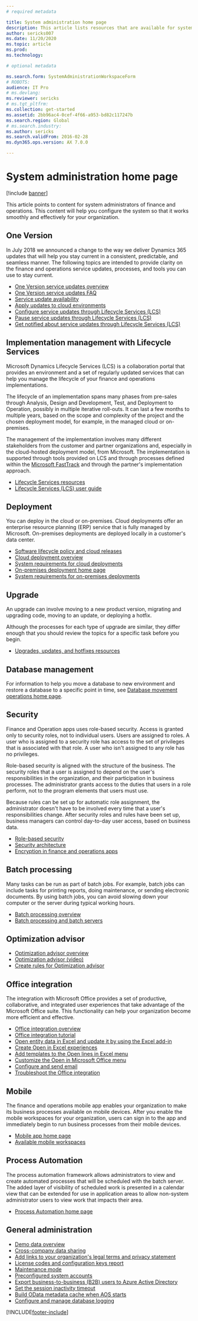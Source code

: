 ```yaml
---
# required metadata

title: System administration home page
description: This article lists resources that are available for system administrators.
author: sericks007
ms.date: 11/20/2020
ms.topic: article
ms.prod: 
ms.technology: 

# optional metadata

ms.search.form: SystemAdministrationWorkspaceForm
# ROBOTS: 
audience: IT Pro
# ms.devlang: 
ms.reviewer: sericks
# ms.tgt_pltfrm: 
ms.collection: get-started
ms.assetid: 2bb96ac4-0cef-4f66-a953-bd82c117247b
ms.search.region: Global
# ms.search.industry: 
ms.author: sericks
ms.search.validFrom: 2016-02-28
ms.dyn365.ops.version: AX 7.0.0

---
```


# System administration home page

[!include [banner](../includes/banner.md)]

This article points to content for system administrators of finance and operations. This content will help you configure the system so that it works smoothly and effectively for your organization.

## One Version
In July 2018 we announced a change to the way we deliver Dynamics 365 updates that will help you stay current in a consistent, predictable, and seamless manner. The following topics are intended to provide clarity on the finance and operations service updates, processes, and tools you can use to stay current.

- [One Version service updates overview](../lifecycle-services/oneversion-overview.md)
- [One Version service updates FAQ](../../fin-ops/get-started/one-version.md)
- [Service update availability](../../fin-ops/get-started/public-preview-releases.md)
- [Apply updates to cloud environments](../deployment/apply-deployable-package-system.md)
- [Configure service updates through Lifecycle Services (LCS)](../lifecycle-services/configure-service-updates.md)
- [Pause service updates through Lifecycle Services (LCS)](../lifecycle-services/pause-service-updates.md)
- [Get notified about service updates through Lifecycle Services (LCS)](../lifecycle-services/notifications-service-updates.md)

## Implementation management with Lifecycle Services
Microsoft Dynamics Lifecycle Services (LCS) is a collaboration portal that provides an environment and a set of regularly updated services that can help you manage the lifecycle of your finance and operations implementations.

The lifecycle of an implementation spans many phases from pre-sales through Analysis, Design and Development, Test, and Deployment to Operation, possibly in multiple iterative roll-outs. It can last a few months to multiple years, based on the scope and complexity of the project and the chosen deployment model, for example, in the managed cloud or on-premises. 

The management of the implementation involves many different stakeholders from the customer and partner organizations and, especially in the cloud-hosted deployment model, from Microsoft. The implementation is supported through tools provided on LCS and through processes defined within the [Microsoft FastTrack](/dynamics365/fasttrack/) and through the partner's implementation approach. 

- [Lifecycle Services resources](../lifecycle-services/lcs.md)
- [Lifecycle Services (LCS) user guide](../lifecycle-services/lcs-user-guide.md)

## Deployment
You can deploy in the cloud or on-premises. Cloud deployments offer an enterprise resource planning (ERP) service that is fully managed by Microsoft. On-premises deployments are deployed locally in a customer's data center.

- [Software lifecycle policy and cloud releases](../migration-upgrade/versions-update-policy.md)
- [Cloud deployment overview](../deployment/cloud-deployment-overview.md)
- [System requirements for cloud deployments](../../fin-ops/get-started/system-requirements.md)
- [On-premises deployment home page](../deployment/on-premises-deployment-landing-page.md)
- [System requirements for on-premises deployments](../../fin-ops/get-started/system-requirements-on-prem.md)

## Upgrade
An upgrade can involve moving to a new product version, migrating and upgrading code, moving to an update, or deploying a hotfix.

Although the processes for each type of upgrade are similar, they differ enough that you should review the topics for a specific task before you begin.

- [Upgrades, updates, and hotfixes resources](../migration-upgrade/upgrade-home-page.md)

## Database management
For information to help you move a database to new environment and restore a database to a specific point in time, see [Database movement operations home page](../database/dbmovement-operations.md).

## Security
Finance and Operation apps uses role-based security. Access is granted only to security roles, not to individual users. Users are assigned to roles. A user who is assigned to a security role has access to the set of privileges that is associated with that role. A user who isn't assigned to any role has no privileges.

Role-based security is aligned with the structure of the business. The security roles that a user is assigned to depend on the user's responsibilities in the organization, and their participation in business processes. The administrator grants access to the duties that users in a role perform, not to the program elements that users must use.

Because rules can be set up for automatic role assignment, the administrator doesn't have to be involved every time that a user's responsibilities change. After security roles and rules have been set up, business managers can control day-to-day user access, based on business data.

- [Role-based security](role-based-security.md)
- [Security architecture](security-architecture.md)
- [Encryption in finance and operations apps](encryption.md)

## Batch processing
Many tasks can be run as part of batch jobs. For example, batch jobs can include tasks for printing reports, doing maintenance, or sending electronic documents. By using batch jobs, you can avoid slowing down your computer or the server during typical working hours.

- [Batch processing overview](batch-processing-overview.md)
- [Batch processing and batch servers](batch-server-overview.md)

## Optimization advisor
- [Optimization advisor overview](../../fin-ops/sysadmin/optimization-advisor-overview.md)
- [Optimization advisor (video)](https://www.youtube.com/watch?v=MRsAzgFCUSQ&t=4s)
- [Create rules for Optimization advisor](../../fin-ops/sysadmin/create-rules-optimization-advisor.md)

## Office integration
The integration with Microsoft Office provides a set of productive, collaborative, and integrated user experiences that take advantage of the Microsoft Office suite. This functionality can help your organization become more efficient and effective.

- [Office integration overview](../office-integration/office-integration.md)
- [Office integration tutorial](../office-integration/office-integration-tutorial.md)
- [Open entity data in Excel and update it by using the Excel add-in](../office-integration/use-excel-add-in.md)
- [Create Open in Excel experiences](../office-integration/office-integration-edit-excel.md)
- [Add templates to the Open lines in Excel menu](../user-interface/add-templates-open-lines-excel-menu.md)
- [Customize the Open in Microsoft Office menu](../office-integration/customize-open-office-menu.md)
- [Configure and send email](../../fin-ops/organization-administration/configure-email.md)
- [Troubleshoot the Office integration](../office-integration/office-integration-troubleshooting.md)

## Mobile
The finance and operations mobile app enables your organization to make its business processes available on mobile devices. After you enable the mobile workspaces for your organization, users can sign in to the app and immediately begin to run business processes from their mobile devices.

- [Mobile app home page](../mobile-apps/Mobile-app-home-page.md)
- [Available mobile workspaces](../mobile-apps/mobile-workspaces-released.md)

## Process Automation
The process automation framework allows administrators to view and create automated processes that will be scheduled with the batch server.  The added layer of visibility of scheduled work is presented in a calendar view that can be extended for use in application areas to allow non-system administrator users to view work that impacts their area. 

- [Process Automation home page](../../fin-ops/sysadmin/process-automation.md)

## General administration
- [Demo data overview](../../fin-ops/get-started/demo-data.md)
- [Cross-company data sharing](../sysadmin/cross-company-data-sharing.md)
- [Add links to your organization's legal terms and privacy statement](legal-terms-privacy-statement.md)
- [License codes and configuration keys report](license-codes-configuration-keys-report.md)
- [Maintenance mode](maintenance-mode.md)
- [Preconfigured system accounts](pre-configured-system-accounts.md)
- [Export business-to-business (B2B) users to Azure Active Directory](implement-b2b.md)
- [Set the session inactivity timeout](session-idle-timeout.md)
- [Build OData metadata cache when AOS starts](odata-warmup.md)
- [Configure and manage database logging](configure-manage-database-log.md)


[!INCLUDE[footer-include](../../../includes/footer-banner.md)]
